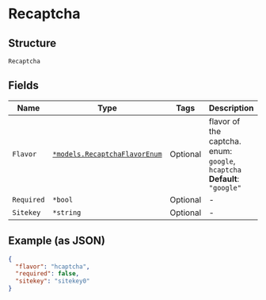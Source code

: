 
# Recaptcha

## Structure

`Recaptcha`

## Fields

| Name | Type | Tags | Description |
|  --- | --- | --- | --- |
| `Flavor` | [`*models.RecaptchaFlavorEnum`](../../doc/models/recaptcha-flavor-enum.md) | Optional | flavor of the captcha. enum: `google`, `hcaptcha`<br>**Default**: `"google"` |
| `Required` | `*bool` | Optional | - |
| `Sitekey` | `*string` | Optional | - |

## Example (as JSON)

```json
{
  "flavor": "hcaptcha",
  "required": false,
  "sitekey": "sitekey0"
}
```

